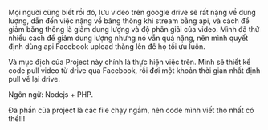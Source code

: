 Mọi người cũng biết rồi đó, lưu video trên google drive sẽ rất nặng về dung lượng, dẫn đến việc nặng về băng thông khi stream bằng api, và cách để giảm băng thông là giảm dung lượng và độ phân giải của video. Mình đã thử nhiều cách để giảm dung lượng nhưng nó vẫn quá nặng, nên mình quyết định dùng api Facebook upload thẳng lên để họ tối ưu luôn. 

Và mục địch của Project này chính là thực hiện việc trên. Mình sẽ thiết kế code pull video từ drive qua Facebook, rồi đợi một khoản thời gian nhất định pull về lại drive.

Ngôn ngữ: Nodejs + PHP.

Đa phần của project là các file chạy ngầm, nên code mình viết thô nhất có thể!!!
